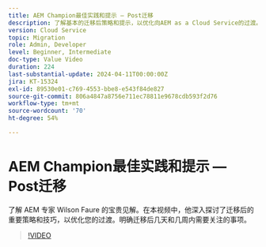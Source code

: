```yaml
---
title: AEM Champion最佳实践和提示 — Post迁移
description: 了解基本的迁移后策略和提示，以优化向AEM as a Cloud Service的过渡。
version: Cloud Service
topic: Migration
role: Admin, Developer
level: Beginner, Intermediate
doc-type: Value Video
duration: 224
last-substantial-update: 2024-04-11T00:00:00Z
jira: KT-15324
exl-id: 89530e01-c769-4553-bbe8-e543f84de827
source-git-commit: 806a4847a8756e711ec78811e9678cdb593f2d76
workflow-type: tm+mt
source-wordcount: '70'
ht-degree: 54%

---
```


# AEM Champion最佳实践和提示 — Post迁移

了解 AEM 专家 Wilson Faure 的宝贵见解。在本视频中，他深入探讨了迁移后的重要策略和技巧，以优化您的过渡。明确迁移后几天和几周内需要关注的事项。

>[!VIDEO](https://video.tv.adobe.com/v/3428309/?learn=on)

